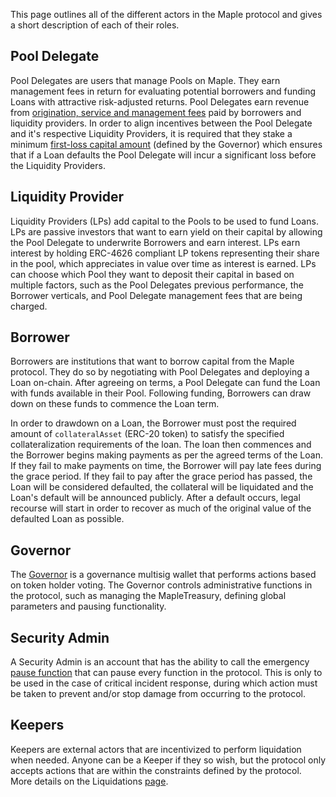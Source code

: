 This page outlines all of the different actors in the Maple protocol and gives a short description of each of their roles.

## Pool Delegate

Pool Delegates are users that manage Pools on Maple. They earn management fees in return for evaluating potential borrowers and funding Loans with attractive risk-adjusted returns. Pool Delegates earn revenue from [origination, service and management fees](https://github.com/maple-labs/maple-core-v2/wiki/Fees) paid by borrowers and liquidity providers. In order to align incentives between the Pool Delegate and it's respective Liquidity Providers, it is required that they stake a minimum [first-loss capital amount](https://github.com/maple-labs/maple-core-v2/wiki/Pool-Delegate-Cover) (defined by the Governor) which ensures that if a Loan defaults the Pool Delegate will incur a significant loss before the Liquidity Providers.

## Liquidity Provider

Liquidity Providers (LPs) add capital to the Pools to be used to fund Loans. LPs are passive investors that want to earn yield on their capital by allowing the Pool Delegate to underwrite Borrowers and earn interest. LPs earn interest by holding ERC-4626 compliant LP tokens representing their share in the pool, which appreciates in value over time as interest is earned. LPs can choose which Pool they want to deposit their capital in based on multiple factors, such as the Pool Delegates previous performance, the Borrower verticals, and Pool Delegate management fees that are being charged.

## Borrower

Borrowers are institutions that want to borrow capital from the Maple protocol. They do so by negotiating with Pool Delegates and deploying a Loan on-chain. After agreeing on terms, a Pool Delegate can fund the Loan with funds available in their Pool. Following funding, Borrowers can draw down on these funds to commence the Loan term.

In order to drawdown on a Loan, the Borrower must post the required amount of `collateralAsset` (ERC-20 token) to satisfy the specified collateralization requirements of the loan. The loan then commences and the Borrower begins making payments as per the agreed terms of the Loan. If they fail to make payments on time, the Borrower will pay late fees during the grace period. If they fail to pay after the grace period has passed, the Loan will be considered defaulted, the collateral will be liquidated and the Loan's default will be announced publicly. After a default occurs, legal recourse will start in order to recover as much of the original value of the defaulted Loan as possible.

## Governor

The [Governor](https://github.com/maple-labs/maple-core-v2/wiki/Governor-Admin-Actions) is a governance multisig wallet that performs actions based on token holder voting. The Governor controls administrative functions in the protocol, such as managing the MapleTreasury, defining global parameters and pausing functionality.

## Security Admin

A Security Admin is an account that has the ability to call the emergency [pause function](https://github.com/maple-labs/maple-core-v2/wiki/Emergency-Protocol-Pause-Function) that can pause every function in the protocol. This is only to be used in the case of critical incident response, during which action must be taken to prevent and/or stop damage from occurring to the protocol.

## Keepers

Keepers are external actors that are incentivized to perform liquidation when needed. Anyone can be a Keeper if they so wish, but the protocol only accepts actions that are within the constraints defined by the protocol. More details on the Liquidations [page](https://github.com/maple-labs/maple-core-v2/wiki/Liquidations).
